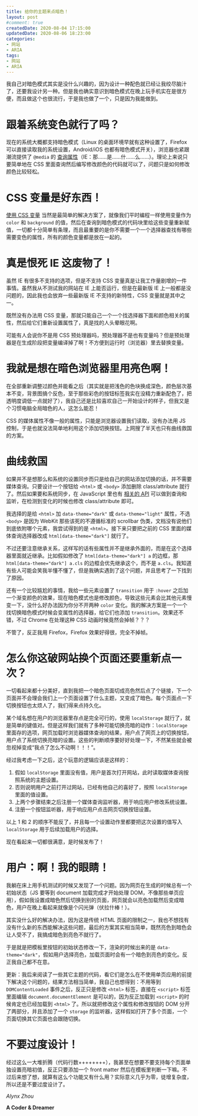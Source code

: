 ```yaml
---
title: 给你的主题来点暗色！
layout: post
#comment: true
createdDate: 2020-08-04 17:15:00
updatedDate: 2020-08-06 18:23:00
categories:
- 网站
- ARIA
tags:
- 网站
- ARIA
---
```

我自己对暗色模式其实是没什么兴趣的，因为设计一种配色就已经让我绞尽脑汁了，还要我设计另一种。但是我也确实意识到暗色模式在晚上玩手机实在是很方便，而且做这个也很流行，于是我也做了一个，只是因为我能做到。
<!--more-->
# 跟着系统变色就行了吗？

现在的系统大概都支持暗色模式（Linux 的桌面环境早就有这种设置了，Firefox 可以直接读取我的系统设置，Android/iOS 也都有暗色模式开关），浏览器也紧跟潮流提供了 `@media` 的 [查询属性](https://developer.mozilla.org/zh-CN/docs/Web/CSS/@media/prefers-color-scheme)（IE：那……是……什……么……）。理论上来说只要简单地在 CSS 里面查询然后编写修改颜色的代码就可以了，问题只是如何修改颜色比较轻松。

# CSS 变量是好东西！

[使用 CSS 变量](https://developer.mozilla.org/zh-CN/docs/Web/CSS/Using_CSS_custom_properties) 当然是最简单的解决方案了，就像我们平时编程一样使用变量作为 `color` 和 `background` 的值，然后在查询到暗色模式的代码块里给这些变量重新赋值，一切都十分简单有条理，而且最重要的是你不需要一个一个选择器查找有哪些需要变色的属性，所有的颜色变量都是放在一起的。

# 真是恨死 IE 这废物了！

虽然 IE 有很多不支持的选项，但是不支持 CSS 变量真是让我工作量剧增的一件事情。虽然我从不测试我的网站在 IE 上能否运行，但是在最新版 IE 上一般都是没问题的，因此我也会放弃一些最新版 IE 不支持的新特性，CSS 变量就是其中之一。

既然没有办法用 CSS 变量，那就只能自己一个一个找选择器下面和颜色相关的属性，然后给它们重新设置属性了，真是找的人头晕眼花啊。

可能有人会说你不是用 CSS 预处理器吗，预处理器不是也有变量吗？但是预处理器是在生成阶段把变量编译掉了啊！不方便到运行时（浏览器）里去替换变量。

# 我就是想在暗色浏览器里用亮色啊！

在全部重新调整过颜色并能看之后（其实就是把浅色的色块换成深色，颜色层次基本不变，背景图搞个反色，至于那些彩色的按钮标签我实在没精力重新配色了，把透明度调低一点就好了），我自己还是比较喜欢自己一开始设计的样子，但我又是个习惯电脑全局暗色的人，这怎么能忍！

CSS 的媒体属性不像一般的属性，只能是浏览器设置我们读取，没有办法用 JS 控制，于是也就没法简单地利用这个添加切换按钮。上网搜了半天也只有曲线救国的方案。

# 曲线救国

如果并不是想那么和系统的设置同步而只是给自己的网站添加切换的话，并不需要媒体查询。只要设计一个按钮给 `<html>` 或 `<body>` 添加删除 class/attribute 就行了。然后如果要和系统同步，在 JavaScript 里也有 [相关的 API](https://developer.mozilla.org/en-US/docs/Web/API/Window/matchMedia) 可以做到查询和监听，在检测到变化的时候也修改 class/attribute 即可。

我选择的是给 `<html>` 加 `data-theme="dark"` 或 `data-theme="light"` 属性，不选 `<body>` 是因为 WebKit 那些该死的不遵循标准的 scrollbar 伪类，文档没有说他们到底依附哪个元素，我尝试得到的是 `<html>`。接下来只要把之前的 CSS 里面的媒体查询选择器改成 `html[data-theme="dark"]` 就行了。

不过还要注意继承关系，这样写的话有些属性并不是继承外面的，而是在这个选择器里面就近继承。比如假如修改了 `html[data-theme="dark"] a` 的边框，那 `html[data-theme="dark"] a.cls` 的边框会优先继承这个，而不是 `a.cls`。我知道有些人可能会笑我半懂不懂了，但是我确实遇到了这个问题，并且思考了一下找到了原因。

还有一个比较尴尬的事情，我给一些元素设置了 `transition` 用于 `:hover` 之后加一个渐变颜色的效果，现在暗色模式也是修改颜色，导致这些元素会比其他元素慢变一下，没什么好办法因为你分不开两种 `color` 变化。我的解决方案是一个一个找切换暗色模式时候会变属性的选择器，给它们也添加 `transition`。效果还不错，不过 Chrome 在处理这种 CSS 动画时候竟然会掉帧？？？

不管了，反正我用 Firefox，Firefox 效果好得很，完全不掉帧。

# 怎么你这破网站换个页面还要重新点一次？

一切看起来都十分美好，直到我把一个暗色页面切成亮色然后点了个链接，下一个页面并不会理会我们上一个页面设置了什么主题，又变成了暗色。每个页面点一下切换按钮也太烦人了，我们得来点持久化。

某个域名想在用户的浏览器里存点是完全可行的，使用 `localStorage` 就行了，就是简单的键值对。但是这样我们就有了多种可能切换亮暗的动作：`localStorage` 里面存的选项，网页加载时浏览器媒体查询的结果，用户点了网页上的切换按钮，用户点了系统切换亮暗的设置。这些的判断顺序要好好处理一下，不然某些就会被忽视掉变成“我点了怎么不动啊！！！”。

经过我考虑一下之后，这个玩意的逻辑应该是这样的：

1. 假如 `localStorage` 里面没有值，用户是首次打开网站，此时读取媒体查询按照系统的主题设置。
2. 否则说明用户之前打开过网站，已经有他自己的喜好了，按照 `localStorage` 里面的值设置。
3. 上两个步骤结束之后注册一个媒体查询监听器，用于响应用户修改系统设置。
4. 注册一个按钮监听器，用于响应用户点击网页切换按钮设置。

以上 1 和 2 的顺序不能反了，并且每一个设置动作里都要把这次设置的值写入 `localStorage` 用于后续加载用户的选择。

现在看起来一切都很满意，是时候发布了！

# 用户：啊！我的眼睛！

我躺在床上用手机测试的时候又发现了一个问题。因为网页在生成的时候总有一个初始状态（JS 要等到 document 加载完成才开始处理 DOM，不像那些单页应用），假如我设置成暗色然后切换到别的页面，网页就会以亮色加载然后变成暗色，用户在晚上看起来就像是个闪光弹（伏拉什棒！）。

其实没什么好的解决办法，因为这是传统 HTML 页面的限制之一，我也不想找有没有什么新的东西能解决这些问题，最后的方案其实相当简单，既然亮色到暗色会让人受不了，我搞成暗色到亮色不就行了。

于是就是把模板里按钮的初始状态修改一下，渲染的时候出来的是 `data-theme="dark"`，假如用户选择亮色，加载页面时会有一个暗色到亮色的变化。反正我自己都不在意。

更新：我后来阅读了一些其它主题的代码，看它们是怎么在不使用单页应用的前提下解决这个问题的，结果方法相当简单，我自己也想得到：不用等到 `DOMContentLoaded` 事件之后，反正只是修改 `<html>` 标签，直接在 `<script>` 标签里面编辑 `document.documentElement` 是可以的，因为反正加载到 `<script>` 的时候肯定也已经加载到 `<html>` 了。所以就把修改这个属性和修改按钮的 DOM 分开了两部分，并且添加了一个 `storage` 的监听器，这样假如打开了多个页面，一个页面切换其它页面也会跟随切换。

# 不要过度设计！

经过这么一大堆折腾（代码行数++++++++），我甚至在想要不要支持每个页面单独设置亮暗初值，反正只要添加一个 front matter 然后在模板里判断一下嘛。不过后来想了想，就算有这么个功能又有什么用？实际意义几乎为零，徒增复杂度，所以还是不要过度设计了。

*Alynx Zhou*

**A Coder & Dreamer**

